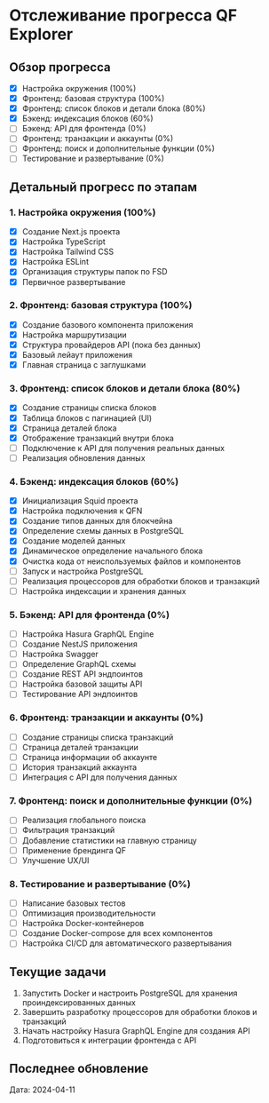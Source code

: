# Отслеживание прогресса QF Explorer

## Обзор прогресса
- [x] Настройка окружения (100%)
- [x] Фронтенд: базовая структура (100%)
- [x] Фронтенд: список блоков и детали блока (80%)
- [x] Бэкенд: индексация блоков (60%)
- [ ] Бэкенд: API для фронтенда (0%)
- [ ] Фронтенд: транзакции и аккаунты (0%)
- [ ] Фронтенд: поиск и дополнительные функции (0%)
- [ ] Тестирование и развертывание (0%)

## Детальный прогресс по этапам

### 1. Настройка окружения (100%)
- [x] Создание Next.js проекта
- [x] Настройка TypeScript
- [x] Настройка Tailwind CSS
- [x] Настройка ESLint
- [x] Организация структуры папок по FSD
- [x] Первичное развертывание

### 2. Фронтенд: базовая структура (100%)
- [x] Создание базового компонента приложения
- [x] Настройка маршрутизации
- [x] Структура провайдеров API (пока без данных)
- [x] Базовый лейаут приложения
- [x] Главная страница с заглушками

### 3. Фронтенд: список блоков и детали блока (80%)
- [x] Создание страницы списка блоков
- [x] Таблица блоков с пагинацией (UI)
- [x] Страница деталей блока
- [x] Отображение транзакций внутри блока
- [ ] Подключение к API для получения реальных данных
- [ ] Реализация обновления данных

### 4. Бэкенд: индексация блоков (60%)
- [x] Инициализация Squid проекта
- [x] Настройка подключения к QFN
- [x] Создание типов данных для блокчейна
- [x] Определение схемы данных в PostgreSQL
- [x] Создание моделей данных
- [x] Динамическое определение начального блока
- [x] Очистка кода от неиспользуемых файлов и компонентов
- [ ] Запуск и настройка PostgreSQL
- [ ] Реализация процессоров для обработки блоков и транзакций
- [ ] Настройка индексации и хранения данных

### 5. Бэкенд: API для фронтенда (0%)
- [ ] Настройка Hasura GraphQL Engine
- [ ] Создание NestJS приложения
- [ ] Настройка Swagger
- [ ] Определение GraphQL схемы
- [ ] Создание REST API эндпоинтов
- [ ] Настройка базовой защиты API
- [ ] Тестирование API эндпоинтов

### 6. Фронтенд: транзакции и аккаунты (0%)
- [ ] Создание страницы списка транзакций
- [ ] Страница деталей транзакции
- [ ] Страница информации об аккаунте
- [ ] История транзакций аккаунта
- [ ] Интеграция с API для получения данных

### 7. Фронтенд: поиск и дополнительные функции (0%)
- [ ] Реализация глобального поиска
- [ ] Фильтрация транзакций
- [ ] Добавление статистики на главную страницу
- [ ] Применение брендинга QF
- [ ] Улучшение UX/UI

### 8. Тестирование и развертывание (0%)
- [ ] Написание базовых тестов
- [ ] Оптимизация производительности
- [ ] Настройка Docker-контейнеров
- [ ] Создание Docker-compose для всех компонентов
- [ ] Настройка CI/CD для автоматического развертывания

## Текущие задачи
1. Запустить Docker и настроить PostgreSQL для хранения проиндексированных данных
2. Завершить разработку процессоров для обработки блоков и транзакций
3. Начать настройку Hasura GraphQL Engine для создания API
4. Подготовиться к интеграции фронтенда с API

## Последнее обновление
Дата: 2024-04-11 
